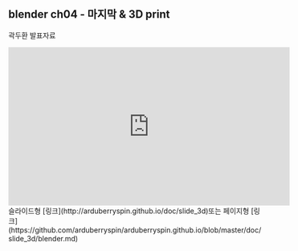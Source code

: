 
## blender ch04 - 마지막 & 3D print
곽두환
발표자료
<iframe width="560" height="315" src="https://www.youtube.com/embed/qO5yBEHwJ54" frameborder="0" allowfullscreen></iframe>
슬라이드형 [링크](http://arduberryspin.github.io/doc/slide_3d)또는 페이지형 [링크](https://github.com/arduberryspin/arduberryspin.github.io/blob/master/doc/slide_3d/blender.md)
